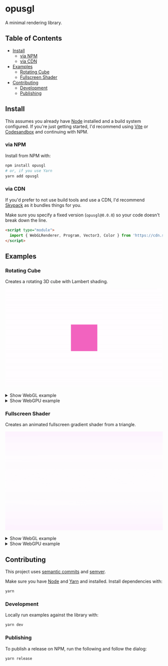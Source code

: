 # opusgl

A minimal rendering library.

## Table of Contents

- [Install](#install)
  - [via NPM](#via-npm)
  - [via CDN](#via-cdn)
- [Examples](#examples)
  - [Rotating Cube](#rotating-cube)
  - [Fullscreen Shader](#fullscreen-shader)
- [Contributing](#contributing)
  - [Development](#development)
  - [Publishing](#publishing)

## Install

This assumes you already have [Node](https://nodejs.org) installed and a build system configured. If you're just getting started, I'd recommend using [Vite](https://vitejs.dev) or [Codesandbox](https://codesandbox.io) and continuing with NPM.

### via NPM

Install from NPM with:

```bash
npm install opusgl
# or, if you use Yarn
yarn add opusgl
```

### via CDN

If you'd prefer to not use build tools and use a CDN, I'd recommend [Skypack](https://skypack.dev) as it bundles things for you.

Make sure you specify a fixed version (`opusgl@0.0.0`) so your code doesn't break down the line.

```html
<script type="module">
  import { WebGLRenderer, Program, Vector3, Color } from 'https://cdn.skypack.dev/opusgl'
</script>
```

## Examples

### Rotating Cube

Creates a rotating 3D cube with Lambert shading.

![Example Preview](/.github/screenshots/rotating-cube.gif)

<details>
  <summary>Show WebGL example</summary>

```ts
import { WebGLRenderer, PerspectiveCamera, Geometry, Material, Color, Mesh } from 'opusgl'

const renderer = new WebGLRenderer()
renderer.setSize(window.innerWidth, window.innerHeight)
document.body.appendChild(renderer.canvas)

const camera = new PerspectiveCamera(45, window.innerWidth / window.innerHeight)
camera.position.z = 5

const geometry = new Geometry({
  position: {
    size: 3,
    data: new Float32Array([
      0.5, 0.5, 0.5, 0.5, 0.5, -0.5, 0.5, -0.5, 0.5, 0.5, -0.5, -0.5, -0.5, 0.5, -0.5, -0.5, 0.5, 0.5, -0.5, -0.5, -0.5,
      -0.5, -0.5, 0.5, -0.5, 0.5, -0.5, 0.5, 0.5, -0.5, -0.5, 0.5, 0.5, 0.5, 0.5, 0.5, -0.5, -0.5, 0.5, 0.5, -0.5, 0.5,
      -0.5, -0.5, -0.5, 0.5, -0.5, -0.5, 0.5, 0.5, -0.5, -0.5, 0.5, -0.5, 0.5, -0.5, -0.5, -0.5, -0.5, -0.5, -0.5, 0.5,
      0.5, 0.5, 0.5, 0.5, -0.5, -0.5, 0.5, 0.5, -0.5, 0.5,
    ]),
  },
  normal: {
    size: 3,
    data: new Float32Array([
      1, 0, 0, 1, 0, 0, 1, 0, 0, 1, 0, 0, -1, 0, 0, -1, 0, 0, -1, 0, 0, -1, 0, 0, 0, 1, 0, 0, 1, 0, 0, 1, 0, 0, 1, 0, 0,
      -1, 0, 0, -1, 0, 0, -1, 0, 0, -1, 0, 0, 0, -1, 0, 0, -1, 0, 0, -1, 0, 0, -1, 0, 0, 1, 0, 0, 1, 0, 0, 1, 0, 0, 1,
    ]),
  },
  uv: {
    size: 2,
    data: new Float32Array([
      0, 1, 1, 1, 0, 0, 1, 0, 0, 1, 1, 1, 0, 0, 1, 0, 0, 1, 1, 1, 0, 0, 1, 0, 0, 1, 1, 1, 0, 0, 1, 0, 0, 1, 1, 1, 0, 0,
      1, 0, 0, 1, 1, 1, 0, 0, 1, 0,
    ]),
  },
  index: {
    size: 1,
    data: new Uint16Array([
      0, 2, 1, 2, 3, 1, 4, 6, 5, 6, 7, 5, 8, 10, 9, 10, 11, 9, 12, 14, 13, 14, 15, 13, 16, 18, 17, 18, 19, 17, 20, 22,
      21, 22, 23, 21,
    ]),
  },
})

const material = new Material({
  uniforms: {
    color: new Color('hotpink'),
  },
  vertex: `
    layout(std140) uniform Uniforms {
      mat4 projectionMatrix;
      mat4 viewMatrix;
      mat4 modelMatrix;
      mat3 normalMatrix;
      vec3 color;
    };

    in vec3 position;
    in vec3 normal;
    out vec3 vNormal;
    out vec3 vColor;

    void main() {
      vNormal = normalMatrix * normal;
      vColor = color;
      gl_Position = projectionMatrix * viewMatrix * modelMatrix * vec4(position, 1.0);
    }
  `,
  fragment: `
    precision highp float;

    in vec3 vNormal;
    in vec3 vColor;
    out vec4 pc_fragColor;

    void main() {
      float lighting = dot(vNormal, normalize(vec3(10)));
      pc_fragColor = vec4(vColor + lighting * 0.1, 1.0);
    }
  `,
})

const mesh = new Mesh(geometry, material)

window.addEventListener('resize', () => {
  renderer.setSize(window.innerWidth, window.innerHeight)
  camera.aspect = window.innerWidth / window.innerHeight
})

function animate(time: DOMHighResTimeStamp): void {
  requestAnimationFrame(animate)
  mesh.rotation.z = mesh.rotation.y = time / 1500
  renderer.render(mesh, camera)
}
requestAnimationFrame(animate)
```

</details>

<details>
  <summary>Show WebGPU example</summary>

```ts
import { WebGPURenderer, PerspectiveCamera, Geometry, Material, Color, Mesh } from 'opusgl'

const renderer = await new WebGPURenderer().init()
renderer.setSize(window.innerWidth, window.innerHeight)
document.body.appendChild(renderer.canvas)

const camera = new PerspectiveCamera(45, window.innerWidth / window.innerHeight)
camera.position.z = 5

const geometry = new Geometry({
  position: {
    size: 3,
    data: new Float32Array([
      0.5, 0.5, 0.5, 0.5, 0.5, -0.5, 0.5, -0.5, 0.5, 0.5, -0.5, -0.5, -0.5, 0.5, -0.5, -0.5, 0.5, 0.5, -0.5, -0.5, -0.5,
      -0.5, -0.5, 0.5, -0.5, 0.5, -0.5, 0.5, 0.5, -0.5, -0.5, 0.5, 0.5, 0.5, 0.5, 0.5, -0.5, -0.5, 0.5, 0.5, -0.5, 0.5,
      -0.5, -0.5, -0.5, 0.5, -0.5, -0.5, 0.5, 0.5, -0.5, -0.5, 0.5, -0.5, 0.5, -0.5, -0.5, -0.5, -0.5, -0.5, -0.5, 0.5,
      0.5, 0.5, 0.5, 0.5, -0.5, -0.5, 0.5, 0.5, -0.5, 0.5,
    ]),
  },
  normal: {
    size: 3,
    data: new Float32Array([
      1, 0, 0, 1, 0, 0, 1, 0, 0, 1, 0, 0, -1, 0, 0, -1, 0, 0, -1, 0, 0, -1, 0, 0, 0, 1, 0, 0, 1, 0, 0, 1, 0, 0, 1, 0, 0,
      -1, 0, 0, -1, 0, 0, -1, 0, 0, -1, 0, 0, 0, -1, 0, 0, -1, 0, 0, -1, 0, 0, -1, 0, 0, 1, 0, 0, 1, 0, 0, 1, 0, 0, 1,
    ]),
  },
  uv: {
    size: 2,
    data: new Float32Array([
      0, 1, 1, 1, 0, 0, 1, 0, 0, 1, 1, 1, 0, 0, 1, 0, 0, 1, 1, 1, 0, 0, 1, 0, 0, 1, 1, 1, 0, 0, 1, 0, 0, 1, 1, 1, 0, 0,
      1, 0, 0, 1, 1, 1, 0, 0, 1, 0,
    ]),
  },
  index: {
    size: 1,
    data: new Uint16Array([
      0, 2, 1, 2, 3, 1, 4, 6, 5, 6, 7, 5, 8, 10, 9, 10, 11, 9, 12, 14, 13, 14, 15, 13, 16, 18, 17, 18, 19, 17, 20, 22,
      21, 22, 23, 21,
    ]),
  },
})

const material = new Material({
  uniforms: {
    color: new Color('hotpink'),
  },
  vertex: `
    struct Uniforms {
      projectionMatrix: mat4x4<f32>,
      modelMatrix: mat4x4<f32>,
      viewMatrix: mat4x4<f32>,
      normalMatrix: mat3x3<f32>,
      color: vec3<f32>,
    };
    @binding(0) @group(0) var<uniform> uniforms: Uniforms;

    struct VertexIn {
      @location(0) position: vec3<f32>,
      @location(1) normal: vec3<f32>,
    };

    struct VertexOut {
      @builtin(position) position: vec4<f32>,
      @location(0) color: vec3<f32>,
      @location(1) normal: vec3<f32>,
    };

    @vertex
    fn main(input: VertexIn) -> VertexOut {
      var out: VertexOut;
      out.position = uniforms.projectionMatrix * uniforms.viewMatrix * uniforms.modelMatrix * vec4(input.position, 1.0);
      out.color = uniforms.color;
      out.normal = uniforms.normalMatrix * input.normal;
      return out;
    }
  `,
  fragment: `
    struct FragmentIn {
      @location(0) color: vec3<f32>,
      @location(1) normal: vec3<f32>,
    };

    struct FragmentOut {
      @location(0) color: vec4<f32>,
    };

    @fragment
    fn main(input: FragmentIn) -> FragmentOut {
      var out: FragmentOut;
      var lighting = dot(input.normal, normalize(vec3(10.0)));
      out.color = vec4(input.color + lighting * 0.1, 1.0);
      return out;
    }
  `,
})

const mesh = new Mesh(geometry, material)

window.addEventListener('resize', () => {
  renderer.setSize(window.innerWidth, window.innerHeight)
  camera.aspect = window.innerWidth / window.innerHeight
})

function animate(time: DOMHighResTimeStamp): void {
  requestAnimationFrame(animate)
  mesh.rotation.z = mesh.rotation.y = time / 1500
  renderer.render(mesh, camera)
}
requestAnimationFrame(animate)
```

</details>

### Fullscreen Shader

Creates an animated fullscreen gradient shader from a triangle.

![Example Preview](/.github/screenshots/fullscreen-shader.gif)

<details>
  <summary>Show WebGL example</summary>

```ts
import { WebGLRenderer, Geometry, Material, Mesh, Texture } from 'opusgl'

const renderer = new WebGLRenderer()
renderer.setSize(window.innerWidth, window.innerHeight)
document.body.appendChild(renderer.canvas)

const geometry = new Geometry({
  position: { size: 2, data: new Float32Array([-1, -1, 3, -1, -1, 3]) },
  uv: { size: 2, data: new Float32Array([0, 0, 2, 0, 0, 2]) },
})

const material = new Material({
  uniforms: {
    time: 0,
    color: await new Texture().fromData(new Uint8Array([76, 51, 128, 255]), 1, 1),
  },
  vertex: `
    in vec2 uv;
    in vec3 position;

    out vec2 vUv;
  
    void main() {
      vUv = uv;
      gl_Position = vec4(position, 1);
    }
  `,
  fragment: `
    precision highp float;

    layout(std140) uniform Uniforms {
      float time;
    };
    uniform sampler2D color;

    in vec2 vUv;
    out vec4 pc_fragColor;

    void main() {
      pc_fragColor = vec4(0.5 + 0.3 * cos(vUv.xyx + time), 0.0) + texture(color, vUv);
    }
  `,
})

const mesh = new Mesh(geometry, material)

window.addEventListener('resize', () => {
  renderer.setSize(window.innerWidth, window.innerHeight)
})

function animate(time: DOMHighResTimeStamp): void {
  requestAnimationFrame(animate)
  mesh.material.uniforms.time = time / 1000
  renderer.render(mesh)
}
requestAnimationFrame(animate)
```

</details>

<details>
  <summary>Show WebGPU example</summary>

```ts
import { WebGPURenderer, Geometry, Material, Mesh, Texture } from 'opusgl'

const renderer = await new WebGPURenderer().init()
renderer.setSize(window.innerWidth, window.innerHeight)
document.body.appendChild(renderer.canvas)

const geometry = new Geometry({
  position: { size: 2, data: new Float32Array([-1, -1, 3, -1, -1, 3]) },
  uv: { size: 2, data: new Float32Array([0, 0, 2, 0, 0, 2]) },
})

const material = new Material({
  uniforms: {
    time: 0,
    texture: await new Texture().fromData(new Uint8Array([76, 51, 128, 255]), 1, 1),
  },
  vertex: `
    struct Uniforms {
      time: f32,
    };
    @binding(0) @group(0) var<uniform> uniforms: Uniforms;

    struct VertexIn {
      @location(0) position: vec3<f32>,
      @location(1) uv: vec2<f32>,
    };

    struct VertexOut {
      @builtin(position) position: vec4<f32>,
      @location(0) color: vec4<f32>,
      @location(1) uv: vec2<f32>,
    };

    @vertex
    fn main(input: VertexIn) -> VertexOut {
      var out: VertexOut;
      out.position = vec4(input.position, 1.0);
      out.color = vec4(0.5 + 0.3 * cos(vec3(input.uv, 0.0) + uniforms.time), 0.0);
      out.uv = input.uv;
      return out;
    }
  `,
  fragment: `
    @binding(1) @group(0) var sample: sampler;
    @binding(2) @group(0) var texture: texture_2d<f32>;

    struct FragmentIn {
      @location(0) color: vec4<f32>,
      @location(1) uv: vec2<f32>,
    };

    struct FragmentOut {
      @location(0) color: vec4<f32>,
    };

    @fragment
    fn main(input: FragmentIn) -> FragmentOut {
      var out: FragmentOut;
      out.color = input.color + textureSample(texture, sample, input.uv);
      return out;
    }
  `,
})

const mesh = new Mesh(geometry, material)

window.addEventListener('resize', () => {
  renderer.setSize(window.innerWidth, window.innerHeight)
})

function animate(time: DOMHighResTimeStamp): void {
  requestAnimationFrame(animate)
  mesh.material.uniforms.time = time / 1000
  renderer.render(mesh)
}
requestAnimationFrame(animate)
```

</details>

## Contributing

This project uses [semantic commits](https://conventionalcommits.org) and [semver](https://semver.org).

Make sure you have [Node](https://nodejs.org) and [Yarn](https://yarnpkg.com) and installed. Install dependencies with:

```bash
yarn
```

### Development

Locally run examples against the library with:

```bash
yarn dev
```

### Publishing

To publish a release on NPM, run the following and follow the dialog:

```bash
yarn release
```
